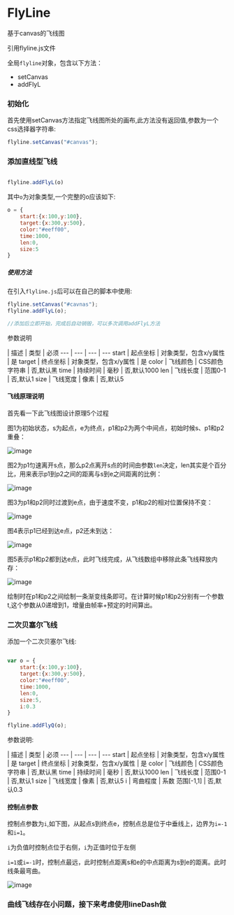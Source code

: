 # FlyLine
基于canvas的飞线图

引用flyline.js文件

全局`flyline`对象，包含以下方法：

- setCanvas
- addFlyL

### 初始化

首先使用setCanvas方法指定飞线图所处的画布,此方法没有返回值,参数为一个css选择器字符串:

```js
flyline.setCanvas("#canvas");

```

### 添加直线型飞线

```js

flyline.addFlyL(o)

```

其中`o`为对象类型,一个完整的o应该如下:

```js
o = {
	start:{x:100,y:100},
	target:{x:300,y:500},
	color:"#eeff00",
	time:1000,
	len:0,
	size:5
}

```


##### 使用方法

在引入`flyline.js`后可以在自己的脚本中使用:


```js
flyline.setCanvas("#cavnas");
flyline.addFlyL(o);

//添加后立即开始，完成后自动销毁，可以多次调用addFlyL方法

```



参数说明

 | 描述 | 类型 | 必须
--- | --- | --- | ---
start | 起点坐标 | 对象类型，包含x/y属性 | 是
target | 终点坐标 | 对象类型，包含x/y属性 | 是
color | 飞线颜色 | CSS颜色字符串 | 否,默认黑
time | 持续时间 | 毫秒 | 否,默认1000
len | 飞线长度 | 范围0-1 | 否,默认1
size | 飞线宽度 | 像素 | 否,默认5

#### 飞线原理说明

首先看一下此飞线图设计原理5个过程

图1为初始状态，s为起点，e为终点，p1和p2为两个中间点，初始时候s、p1和p2重叠：

![image](https://github.com/xswei/FlyLine/blob/master/pics/1.png)

图2为p1匀速离开s点，那么p2点离开s点的时间由参数`len`决定，len其实是个百分比，用来表示p1到p2之间的距离与s到e之间距离的比例：

![image](https://github.com/xswei/FlyLine/blob/master/pics/2.png)

图3为p1和p2同时过渡到e点，由于速度不变，p1和p2的相对位置保持不变：

![image](https://github.com/xswei/FlyLine/blob/master/pics/3.png)

图4表示p1已经到达e点，p2还未到达：

![image](https://github.com/xswei/FlyLine/blob/master/pics/4.png)

图5表示p1和p2都到达e点，此时飞线完成，从飞线数组中移除此条飞线释放内存：

![image](https://github.com/xswei/FlyLine/blob/master/pics/5.png)


绘制时在p1和p2之间绘制一条渐变线条即可。在计算时候p1和p2分别有一个参数t,这个参数从0递增到1，增量由帧率+预定的时间算出。


### 二次贝塞尔飞线

添加一个二次贝塞尔飞线:

```js

var o = {
	start:{x:100,y:100},
	target:{x:300,y:500},
	color:"#eeff00",
	time:1000,
	len:0,
	size:5,
	i:0.3
}

flyline.addFlyQ(o);

```

参数说明:

 | 描述 | 类型 | 必须
--- | --- | --- | ---
start | 起点坐标 | 对象类型，包含x/y属性 | 是
target | 终点坐标 | 对象类型，包含x/y属性 | 是
color | 飞线颜色 | CSS颜色字符串 | 否,默认黑
time | 持续时间 | 毫秒 | 否,默认1000
len | 飞线长度 | 范围0-1 | 否,默认1
size | 飞线宽度 | 像素 | 否,默认5
i | 弯曲程度 | 系数 范围[-1,1] | 否,默认0.3

#### 控制点参数

控制点参数为`i`,如下图，从起点s到终点e，控制点总是位于中垂线上，边界为`i=-1`和`i=1`。

`i`为负值时控制点位于右侧，`i`为正值时位于左侧

`i=1`或`i=-1`时，控制点最远，此时控制点距离s和e的中点距离为s到e的距离。此时线条最弯曲。

![image](https://github.com/xswei/FlyLine/blob/master/pics/q1.png)

### 曲线飞线存在小问题，接下来考虑使用lineDash做